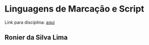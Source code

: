 # Linguagens de Marcação e Script

Link para disciplina: [aqui](https://sites.google.com/view/victorufc/2020-1/linguagens-de-marca%C3%A7%C3%A3o-e-scripts?authuser=0)

## Ronier da Silva Lima 
